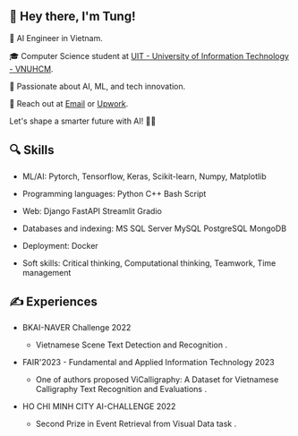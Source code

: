 ## 👋 Hey there, I'm Tung!

🚀 AI Engineer in Vietnam.

🎓 Computer Science student at [UIT - University of Information Technology - VNUHCM](https://www.uit.edu.vn).

🌟 Passionate about AI, ML, and tech innovation.

📧 Reach out at [Email](mailto:trttung1610@gmail.com) or [Upwork](https://www.upwork.com/freelancers/~01e6c98fda18585b47?s=1110580759050571776).

Let's shape a smarter future with AI! 🤖✨

## 🔍 Skills 

 - ML/AI: Pytorch, Tensorflow, Keras, Scikit-learn, Numpy, Matplotlib

 - Programming languages: Python  C++ Bash Script

 - Web: Django FastAPI Streamlit Gradio

 - Databases and indexing: MS SQL Server MySQL PostgreSQL MongoDB 

 - Deployment: Docker 

 - Soft skills: Critical thinking, Computational thinking, Teamwork, Time management 

## ✍️ Experiences
 - BKAI-NAVER Challenge 2022 
   + Vietnamese Scene Text Detection and Recognition .

 - FAIR'2023  - Fundamental and Applied Information Technology 2023
   + One of authors proposed ViCalligraphy: A Dataset for Vietnamese Calligraphy Text Recognition and Evaluations .
     
 - HO CHI MINH CITY AI-CHALLENGE 2022
   + Second Prize in Event Retrieval from Visual Data task .
  
